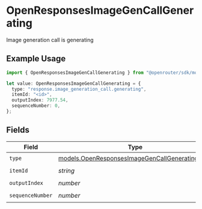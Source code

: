 # OpenResponsesImageGenCallGenerating

Image generation call is generating

## Example Usage

```typescript
import { OpenResponsesImageGenCallGenerating } from "@openrouter/sdk/models";

let value: OpenResponsesImageGenCallGenerating = {
  type: "response.image_generation_call.generating",
  itemId: "<id>",
  outputIndex: 7977.54,
  sequenceNumber: 0,
};
```

## Fields

| Field                                                                                                  | Type                                                                                                   | Required                                                                                               | Description                                                                                            |
| ------------------------------------------------------------------------------------------------------ | ------------------------------------------------------------------------------------------------------ | ------------------------------------------------------------------------------------------------------ | ------------------------------------------------------------------------------------------------------ |
| `type`                                                                                                 | [models.OpenResponsesImageGenCallGeneratingType](../models/openresponsesimagegencallgeneratingtype.md) | :heavy_check_mark:                                                                                     | N/A                                                                                                    |
| `itemId`                                                                                               | *string*                                                                                               | :heavy_check_mark:                                                                                     | N/A                                                                                                    |
| `outputIndex`                                                                                          | *number*                                                                                               | :heavy_check_mark:                                                                                     | N/A                                                                                                    |
| `sequenceNumber`                                                                                       | *number*                                                                                               | :heavy_check_mark:                                                                                     | N/A                                                                                                    |
